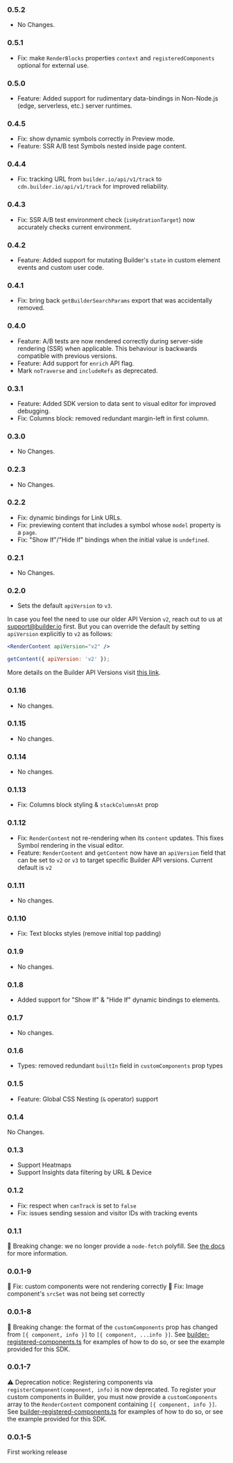 ### 0.5.2

- No Changes.

### 0.5.1

- Fix: make `RenderBlocks` properties `context` and `registeredComponents` optional for external use.

### 0.5.0

- Feature: Added support for rudimentary data-bindings in Non-Node.js (edge, serverless, etc.) server runtimes.

### 0.4.5

- Fix: show dynamic symbols correctly in Preview mode.
- Feature: SSR A/B test Symbols nested inside page content.

### 0.4.4

- Fix: tracking URL from `builder.io/api/v1/track` to `cdn.builder.io/api/v1/track` for improved reliability.

### 0.4.3

- Fix: SSR A/B test environment check (`isHydrationTarget`) now accurately checks current environment.

### 0.4.2

- Feature: Added support for mutating Builder's `state` in custom element events and custom user code.

### 0.4.1

- Fix: bring back `getBuilderSearchParams` export that was accidentally removed.

### 0.4.0

- Feature: A/B tests are now rendered correctly during server-side rendering (SSR) when applicable. This behaviour is backwards compatible with previous versions.
- Feature: Add support for `enrich` API flag.
- Mark `noTraverse` and `includeRefs` as deprecated.

### 0.3.1

- Feature: Added SDK version to data sent to visual editor for improved debugging.
- Fix: Columns block: removed redundant margin-left in first column.

### 0.3.0

- No Changes.

### 0.2.3

- No Changes.

### 0.2.2

- Fix: dynamic bindings for Link URLs.
- Fix: previewing content that includes a symbol whose `model` property is a `page`.
- Fix: "Show If"/"Hide If" bindings when the initial value is `undefined`.

### 0.2.1

- No Changes.

### 0.2.0

- Sets the default `apiVersion` to `v3`.

In case you feel the need to use our older API Version `v2`, reach out to us at support@builder.io first. But you can override the default by setting `apiVersion` explicitly to `v2` as follows:

```jsx
<RenderContent apiVersion="v2" />
```

```js
getContent({ apiVersion: 'v2' });
```

More details on the Builder API Versions visit [this link](https://www.builder.io/c/docs/content-api-versions).

### 0.1.16

- No changes.

### 0.1.15

- No changes.

### 0.1.14

- No changes.

### 0.1.13

- Fix: Columns block styling & `stackColumnsAt` prop

### 0.1.12

- Fix: `RenderContent` not re-rendering when its `content` updates. This fixes Symbol rendering in the visual editor.
- Feature: `RenderContent` and `getContent` now have an `apiVersion` field that can be set to `v2` or `v3` to target specific Builder API versions. Current default is `v2`

### 0.1.11

- No changes.

### 0.1.10

- Fix: Text blocks styles (remove initial top padding)

### 0.1.9

- No changes.

### 0.1.8

- Added support for "Show If" & "Hide If" dynamic bindings to elements.

### 0.1.7

- No changes.

### 0.1.6

- Types: removed redundant `builtIn` field in `customComponents` prop types

### 0.1.5

- Feature: Global CSS Nesting (`&` operator) support

### 0.1.4

No Changes.

### 0.1.3

- Support Heatmaps
- Support Insights data filtering by URL & Device

### 0.1.2

- Fix: respect when `canTrack` is set to `false`
- Fix: issues sending session and visitor IDs with tracking events

### 0.1.1

🧨 Breaking change: we no longer provide a `node-fetch` polyfill. See [the docs](./README.md#fetch) for more information.

### 0.0.1-9

🐛 Fix: custom components were not rendering correctly
🐛 Fix: Image component's `srcSet` was not being set correctly

### 0.0.1-8

🧨 Breaking change: the format of the `customComponents` prop has changed from `[{ component, info }]` to `[{ component, ...info }]`.
See [builder-registered-components.ts](/packages/sdks/src/constants/builder-registered-components.ts) for examples of how to do so, or see the example provided for this SDK.

### 0.0.1-7

⚠️ Deprecation notice: Registering components via `registerComponent(component, info)` is now deprecated.
To register your custom components in Builder, you must now provide a `customComponents` array to the `RenderContent` component containing `[{ component, info }]`.
See [builder-registered-components.ts](/packages/sdks/src/constants/builder-registered-components.ts) for examples of how to do so, or see the example provided for this SDK.

### 0.0.1-5

First working release
